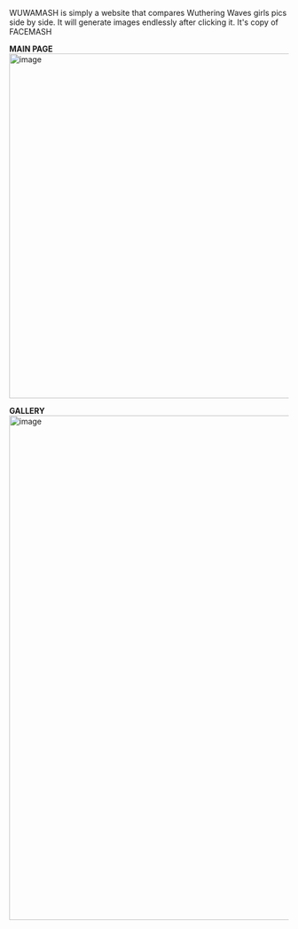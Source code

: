 WUWAMASH is simply a website that compares Wuthering Waves girls pics side by side. It will generate images endlessly after clicking it. It's copy of FACEMASH

<b>MAIN PAGE</b>
<img width="1366" height="621" alt="image" src="https://github.com/user-attachments/assets/5efcd86c-9d41-47fc-8b60-cb37d280b447" />

<b>GALLERY</b>
<img width="1366" height="909" alt="image" src="https://github.com/user-attachments/assets/a9255099-1118-4a97-954a-b6e42b04459a" />

